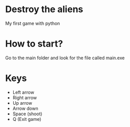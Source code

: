 # Destroy the aliens
My first game with python

# How to start?
Go to the main folder and look for the file called main.exe

# Keys
 * Left arrow
 * Right arrow
 * Up arrow
 * Arrow down
 * Space (shoot)
 * Q (Exit game)
